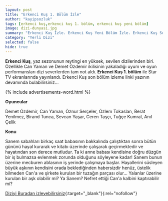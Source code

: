 ```yaml
---
layout: post
title: "Erkenci Kuş 1. Bölüm İzle"
author: "kayipsozluk"
tags: [erkenci kuş,erkenci kuş 1. bölüm, erkenci kuş yeni bölüm]
image: dizi-dunyasi.jpg
summary: "Erkenci Kuş İzle. Erkenci Kuş Yeni Bölüm İzle. Erkenci Kuş Son Bölüm İzle. Erkenci Kuş 1. Bölüm İzle"
category: "Yerli Dizi"
selected: false  
hide: true
---
```


**Erkenci Kuş**, yaz sezonunun reytingi en yüksek, sevilen dizilerinden biri. Özellikle Can Yaman ve Demet Özdemir ikilisinin yakaladığı uyum ve oyun performansları dizi severlerden tam not aldı. **Erkenci Kuş 1. bölüm** ile Star TV ekranlarında yayınlandı. Erkenci Kuş son bölüm izleme linki yazının devamında bulabilirsiniz...

{% include advertisements-word.html %}

**Oyuncular**

Demet Özdemir, Can Yaman, Öznur Serçeler, Özlem Tokaslan, Berat Yenilmez, Birand Tunca, Sevcan Yaşar, Ceren Taşçı, Tuğçe Kumral, Anıl Çelik

**Konu**

Sanem sabahları birkaç saat babasının bakkalında çalıştıktan sonra bütün gününü hayal kurarak ve kitabı üzerinde çalışarak geçirmektedir ve hayatından son derece mutludur. Ta ki anne babası kendisine doğru düzgün bir iş bulmazsa evlenmek zorunda olduğunu söyleyene kadar! Sanem bunun üzerine mecburen ablasının iş yerinde çalışmaya başlar. Hayallerini süsleyen büyük aşkının kendisini orada beklediğinden habersizdir henüz, üstelik bilmeden Can'a ve şirkete kurulan bir tuzağın parçası olur... Yalanlar üzerine kurulan bir aşk olabilir mi? Ya Sanem? Nefret ettiği Can'a kalbini kaptırabilir mi?

[Diziyi Buradan izleyebilirsiniz](https://www.startv.com.tr/dizi/erkenci-kus/bolumler/1-bolum){:target="_blank"}{:rel="nofollow"}

